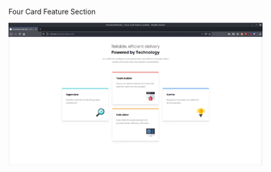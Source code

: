 Four Card Feature Section 

![](https://raw.githubusercontent.com/codebyjustin/Frontend-Mentor-Challenges/master/Four%20Card%20Feature%20Section/3k8SW8ltux.gif)
